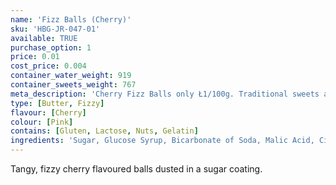 ```yaml
---
name: 'Fizz Balls (Cherry)'
sku: 'HBG-JR-047-01'
available: TRUE
purchase_option: 1
price: 0.01
cost_price: 0.004
container_water_weight: 919
container_sweets_weight: 767
meta_description: 'Cherry Fizz Balls only Ł1/100g. Traditional sweets and more at Humbugs Confectionery Store. Specialists in satisfying your sweet tooth!'
type: [Butter, Fizzy]
flavour: [Cherry]
colour: [Pink]
contains: [Gluten, Lactose, Nuts, Gelatin]
ingredients: 'Sugar, Glucose Syrup, Bicarbonate of Soda, Malic Acid, Citric Acid, Colours: E122'
---
```

Tangy, fizzy cherry flavoured balls dusted in a sugar coating.